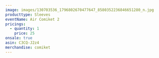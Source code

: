 ```yaml
---
image: images/130703536_1796802670477647_8580352236846651280_n.jpg
producttype: Sleeves
eventName: Air Comiket 2
pricings:
  - quantity: 1
    price: 25
onsale: true
asin: C3CQ-J2z4
merchandise: comiket
---
```

